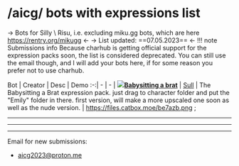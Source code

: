 # /aicg/ bots with expressions list
-> Bots for Silly \ Risu, i.e. excluding miku\.gg bots, which are here https://rentry.org/mikugg <-
-> List updated: ==07.05.2023== <-
!!! note Submissions info
    Because charhub is getting official support for the expression packs soon, the list is considered deprecated. You can still use the email though, and I will add your bots here, if for some reason you prefer not to use charhub.


Bot | Creator | Desc | Demo
:-:| - | - |
![](https://files.catbox.moe/6o3c5j.png)[**Babysitting a brat**](https://files.catbox.moe/9jsc8r.rar) | [Sull](https://desuarchive.org/g/thread/93278860/#93278995) | The Babysitting a Brat expression pack. just drag to character folder and put the "Emily" folder in there. first version, will make a more upscaled one soon as well as the nude version. | https://files.catbox.moe/be7azb.png ;


***
***
***
Email for new submissions:
- aicg2023@proton.me
